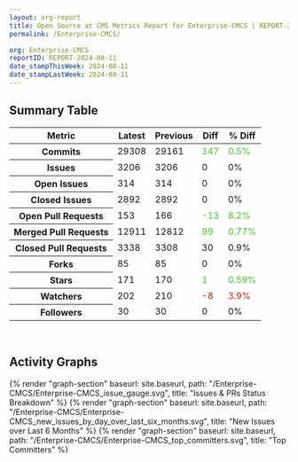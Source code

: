 ```yaml
---
layout: org-report
title: Open Source at CMS Metrics Report for Enterprise-CMCS | REPORT-2024-08-11
permalink: /Enterprise-CMCS/

org: Enterprise-CMCS
reportID: REPORT-2024-08-11
date_stampThisWeek: 2024-08-11
date_stampLastWeek: 2024-08-11
---
```

<div class="summary-table">
  <table class="usa-table usa-table--borderless">
    <h2> Summary Table </h2>
    <thead>
      <tr>
        <th scope="col">Metric</th>
        <th scope="col">Latest</th>
        <th scope="col">Previous</th>
        <th scope="col">Diff</th>
        <th scope="col">% Diff</th>
      </tr>
    </thead>
    <tbody>
      <tr>
        <th scope="row">Commits</th>
        <td>29308</td>
        <td>29161</td>
        <td style="color: #45c527" >147</td>
        <td style="color: #45c527" >0.5%</td>
      </tr>
      <tr>
        <th scope="row">Issues</th>
        <td>3206</td>
        <td>3206</td>
        <td style="" >0</td>
        <td style="" >0%</td>
      </tr>
      <tr>
        <th scope="row">Open Issues</th>
        <td>314</td>
        <td>314</td>
        <td style="" >0</td>
        <td style="" >0%</td>
      </tr>
      <tr>
        <th scope="row">Closed Issues</th>
        <td>2892</td>
        <td>2892</td>
        <td style="" >0</td>
        <td style="" >0%</td>
      </tr>
      <tr>
        <th scope="row">Open Pull Requests</th>
        <td>153</td>
        <td>166</td>
        <td style="color: #45c527" >-13</td>
        <td style="color: #45c527" >8.2%</td>
      </tr>
      <tr>
        <th scope="row">Merged Pull Requests</th>
        <td>12911</td>
        <td>12812</td>
        <td style="color: #45c527" >99</td>
        <td style="color: #45c527" >0.77%</td>
      </tr>
      <tr>
        <th scope="row">Closed Pull Requests</th>
        <td>3338</td>
        <td>3308</td>
        <td style="" >30</td>
        <td style="" >0.9%</td>
      </tr>
      <tr>
        <th scope="row">Forks</th>
        <td>85</td>
        <td>85</td>
        <td style="" >0</td>
        <td style="" >0%</td>
      </tr>
      <tr>
        <th scope="row">Stars</th>
        <td>171</td>
        <td>170</td>
        <td style="color: #45c527" >1</td>
        <td style="color: #45c527" >0.59%</td>
      </tr>
      <tr>
        <th scope="row">Watchers</th>
        <td>202</td>
        <td>210</td>
        <td style="color: #d31c08" >-8</td>
        <td style="color: #d31c08" >3.9%</td>
      </tr>
      <tr>
        <th scope="row">Followers</th>
        <td>30</td>
        <td>30</td>
        <td style="" >0</td>
        <td style="" >0%</td>
      </tr>
    </tbody>
  </table>
</div>
<div class="graph-container">
  <br>
  <h2>Activity Graphs</h2>
  <div class="all-graphs">
    <!--- Issues/PRs Status Breakdown Graph -->
    {% render "graph-section" baseurl: site.baseurl, path: "/Enterprise-CMCS/Enterprise-CMCS_issue_gauge.svg", title: "Issues & PRs Status Breakdown" %}
    <!-- New Issues over Last 6 Months -->
    {% render "graph-section" baseurl: site.baseurl, path: "/Enterprise-CMCS/Enterprise-CMCS_new_issues_by_day_over_last_six_months.svg", title: "New Issues over Last 6 Months" %}
    <!-- Top Committers Bar Graph -->
    {% render "graph-section" baseurl: site.baseurl, path: "/Enterprise-CMCS/Enterprise-CMCS_top_committers.svg", title: "Top Committers" %}
  </div>
</div>